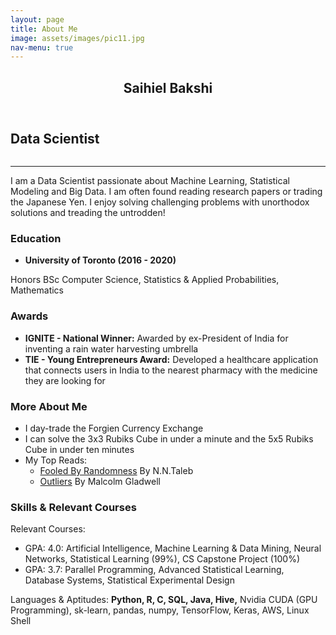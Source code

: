 ```yaml
---
layout: page
title: About Me
image: assets/images/pic11.jpg
nav-menu: true
---
```


<!-- Main -->
<div id="main" class="alt">
<!--<span class="image right"> </span> 
<img src="{% link assets/images/profile_1.png %}" alt="" style="width:228px;height:340px;" />-->
<!-- One -->
<section id="one">
	<div class="inner">

<!-- Content -->
<div class="row">
	<div class="6u 12u$(small)">
		<header class="major">
			<h1>Saihiel Bakshi</h1>
		</header>
<h2 id="content">Data Scientist</h2>
	</div>
	<div class="6u$ 12u$(small)">
	<img src="{% link assets/images/profile_4.png %}" alt="" style="vertical-align:top" />
	</div>
</div>
<hr class="major" />
<p>I am a Data Scientist passionate about Machine Learning, Statistical Modeling and Big Data. I am often found reading research papers or trading the Japanese Yen. I enjoy solving challenging problems with unorthodox solutions and treading the untrodden! </p>
  
<div class="row">
	<div class="4u 12u$(medium)">
		<h3>Education</h3>
			<div class="box">
			<ul class="icons"> <li class="icon fa-graduation-cap"> <b> University of Toronto (2016 - 2020) </b> </li>
			</ul>
			Honors BSc Computer Science, Statistics & Applied Probabilities, Mathematics
			</div>
	</div>
	<div class="4u 12u$(medium)">
		<h3>Awards</h3>
		<div class="box">
			<ul>
			<li><b>IGNITE - National Winner:</b> Awarded by ex-President of India for inventing a rain water harvesting umbrella</li>
			<li><b>TIE - Young Entrepreneurs Award:</b> Developed a healthcare application that connects users in India to the nearest pharmacy with the medicine they are looking for</li>
			</ul>
		</div>
	</div>
	<div class="4u$ 12u$(medium)">
		<h3>More About Me</h3>
		<div class="box">
			<ul>
				<li>I day-trade the Forgien Currency Exchange </li>
				<li>I can solve the 3x3 Rubiks Cube in under a minute and the 5x5 Rubiks Cube in under ten minutes</li>
			<li>My Top Reads:
				<ul>
				<li><a href="https://www.amazon.ca/Fooled-Randomness-Hidden-Chance-Markets/dp/0812975219/ref=tmm_pap_swatch_0?_encoding=UTF8&qid=1590645861&sr=8-1"> Fooled By Randomness</a> By N.N.Taleb</li>
				<li><a href="https://www.amazon.ca/Outliers-The-Story-of-Success/dp/B0725FVLG5/ref=sr_1_1?keywords=outliers&qid=1590645846&sr=8-1"> Outliers</a> By Malcolm Gladwell</li>
				</ul>
			</li>
			</ul>
		</div>
	</div>
</div>
<!-- Box -->
<h3>Skills & Relevant Courses</h3>
<div class="box">
	Relevant Courses:
	<ul>
	<li>GPA: 4.0: Artificial Intelligence, Machine Learning & Data Mining, Neural Networks, Statistical Learning (99%), CS Capstone Project (100%)</li>
	<li>GPA: 3.7: Parallel Programming, Advanced Statistical Learning, Database Systems, Statistical Experimental Design </li>
	</ul>
	Languages & Aptitudes: <b>Python, R, C, SQL, Java, Hive,</b> Nvidia CUDA (GPU Programming), sk-learn, pandas, numpy, TensorFlow, Keras, AWS, Linux Shell
</div>
